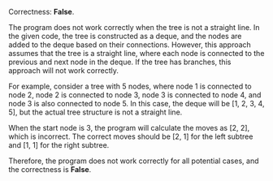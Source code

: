 Correctness: **False**.

The program does not work correctly when the tree is not a straight line. In the given code, the tree is constructed as a deque, and the nodes are added to the deque based on their connections. However, this approach assumes that the tree is a straight line, where each node is connected to the previous and next node in the deque. If the tree has branches, this approach will not work correctly.

For example, consider a tree with 5 nodes, where node 1 is connected to node 2, node 2 is connected to node 3, node 3 is connected to node 4, and node 3 is also connected to node 5. In this case, the deque will be [1, 2, 3, 4, 5], but the actual tree structure is not a straight line.

When the start node is 3, the program will calculate the moves as [2, 2], which is incorrect. The correct moves should be [2, 1] for the left subtree and [1, 1] for the right subtree.

Therefore, the program does not work correctly for all potential cases, and the correctness is **False**.